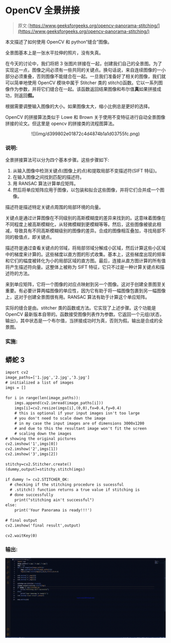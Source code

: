 # OpenCV 全景拼接

> 原文:[https://www.geeksforgeeks.org/opencv-panorama-stitching/](https://www.geeksforgeeks.org/opencv-panorama-stitching/)

本文描述了如何使用 OpenCV 和 python“缝合”图像。

全景图基本上是一张水平拉伸的照片，没有失真。

在今天的讨论中，我们将把 3 张图片拼接在一起，创建我们自己的全景图。为了实现这一点，图像之间必须有一些共同的关键点。换句话说，来自连续图像的一小部分必须重叠，否则图像不能缝合在一起。一旦我们准备好了相关的图像，我们就可以简单地使用 OpenCV 模块中属于 Stitcher 类的 stitch()函数。它以一系列图像作为参数，并将它们缝合在一起。该函数返回结果图像和布尔值**真**如果拼接成功，则返回**假。**

根据需要调整输入图像的大小。如果图像太大，缩小比例总是更好的选择。

OpenCV 的拼接算法类似于 Lowe 和 Brown 关于使用不变特征进行自动全景图像拼接的论文。但这里是 opencv 的拼接类的流程图算法。

<center>![](img/d399802e01872c4d4874b1a1d03755fc.png)</center>

### **说明:**

全景拼接算法可以分为四个基本步骤。这些步骤如下:

1.  从输入图像中检测关键点(图像上的点)和提取局部不变描述符(SIFT 特征)。
2.  在输入图像之间找到匹配的描述符。
3.  用 RANSAC 算法计算单应矩阵。
4.  然后将单应矩阵应用于图像，以包装和拟合这些图像，并将它们合并成一个图像。

描述符是描述特定关键点周围的局部环境的向量。

关键点是通过计算图像在不同级别的高斯模糊度的差异来找到的。这意味着图像在不同程度上被高斯模糊化，从轻微模糊到更模糊等等。然后，这些图像被彼此相减，导致具有不同高斯模糊级别的图像的差异。合成的图像相互叠加，寻找局部不同的极值点，即关键点。

描述符是通过查看关键点的邻域，将局部邻域分解成小区域，然后计算这些小区域中的梯度来计算的。这些梯度以直方图的形式收集。基本上，这些梯度出现的频率和它们的幅度被转化为小的局部区域的直方图。最后，连接从直方图计算的所有值将产生描述符向量。这整体上被称为 SIFT 特征，它只不过是一种计算关键点和描述符的方法。

来到单应矩阵，它将一个图像的对应点映射到另一个图像。这对于创建全景图至关重要。有必要计算两幅图像的单应性，因为它有助于将一幅图像包裹到另一幅图像上，这对于创建全景图很有用。RANSAC 算法有助于计算这个单应矩阵。

实际的缝合是由。stitcher 类的函数或方法。它实现了上述步骤。这个功能是 OpenCV 最新版本自带的。函数接受图像列表作为参数。它返回一个元组(状态，输出)，其中状态是一个布尔值，当拼接成功时为真，否则为假。输出是合成的全景图。

### **实施:**

## 蟒蛇 3

```
import cv2
image_paths=['1.jpg','2.jpg','3.jpg']
# initialized a list of images
imgs = []

for i in range(len(image_paths)):
    imgs.append(cv2.imread(image_paths[i]))
    imgs[i]=cv2.resize(imgs[i],(0,0),fx=0.4,fy=0.4)
    # this is optional if your input images isn't too large
    # you don't need to scale down the image
    # in my case the input images are of dimensions 3000x1200
    # and due to this the resultant image won't fit the screen
    # scaling down the images 
# showing the original pictures
cv2.imshow('1',imgs[0])
cv2.imshow('2',imgs[1])
cv2.imshow('3',imgs[2])

stitchy=cv2.Stitcher.create()
(dummy,output)=stitchy.stitch(imgs)

if dummy != cv2.STITCHER_OK:
  # checking if the stitching procedure is sucessful
  # .stitch() function returns a true value if stitching is 
  # done successfully
    print("stitching ain't successful")
else: 
    print('Your Panorama is ready!!!')

# final output
cv2.imshow('final result',output)

cv2.waitKey(0)
```

### **输出:**

![](img/489a0777afe38bf92bd449db97726b03.png)